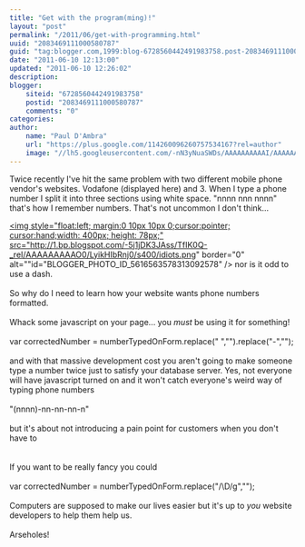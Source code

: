 ```yaml
---
title: "Get with the program(ming)!"
layout: "post"
permalink: "/2011/06/get-with-programming.html"
uuid: "2083469111000580787"
guid: "tag:blogger.com,1999:blog-6728560442491983758.post-2083469111000580787"
date: "2011-06-10 12:13:00"
updated: "2011-06-10 12:26:02"
description: 
blogger:
    siteid: "6728560442491983758"
    postid: "2083469111000580787"
    comments: "0"
categories: 
author: 
    name: "Paul D'Ambra"
    url: "https://plus.google.com/114260096260757534167?rel=author"
    image: "//lh5.googleusercontent.com/-nN3yNuaSWDs/AAAAAAAAAAI/AAAAAAAABQU/ESeyTW5Duf0/s512-c/photo.jpg"
---
```


Twice recently I've hit the same problem with two different mobile phone vendor's websites. Vodafone (displayed here) and 3. When I type a phone number I split it into three sections using white space. "nnnn nnn nnnn" that's how I remember numbers. That's not uncommon I don't think...

<a onblur="try {parent.deselectBloggerImageGracefully();} catch(e) {}" href="http://1.bp.blogspot.com/-5j1jDK3JAss/TfIK0Q-_reI/AAAAAAAAAO0/LyikHIbRnj0/s1600/idiots.png"><img style="float:left; margin:0 10px 10px 0;cursor:pointer; cursor:hand;width: 400px; height: 78px;" src="http://1.bp.blogspot.com/-5j1jDK3JAss/TfIK0Q-_reI/AAAAAAAAAO0/LyikHIbRnj0/s400/idiots.png" border="0" alt=""id="BLOGGER_PHOTO_ID_5616563578313092578" /></a>
 nor is it odd to use a dash.<br /><br />So why do I need to learn how your website wants phone numbers formatted.<br /><br />Whack some javascript on your page... you *must* be using it for something!<br /><br />var correctedNumber = numberTypedOnForm.replace(" ","").replace("-","");<br /><br />and with that massive development cost you aren't going to make someone type a number twice just to satisfy your database server. Yes, not everyone will have javascript turned on and it won't catch everyone's weird way of typing phone numbers<br /><br />"(nnnn)-nn-nn-nn-n" <br /><br />but it's about not introducing a pain point for customers when you don't have to<br /><br /><br />If you want to be really fancy you could<br /><br />var correctedNumber = numberTypedOnForm.replace("/\D/g","");<br /><br />Computers are supposed to make our lives easier but it's up to *you* website developers to help them help us.<br /><br />Arseholes!
</div>